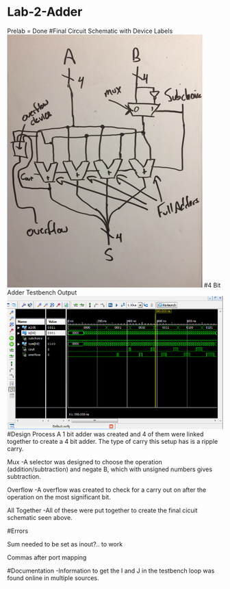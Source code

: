 Lab-2-Adder
===========

Prelab = Done
#Final Circuit Schematic with Device Labels
![Alt Text](https://github.com/RyanRedhead/Lab-2-Adder/blob/master/FinalPicture.PNG?raw=true)
#4 Bit Adder Testbench Output
![Alt Text](https://github.com/RyanRedhead/Lab-2-Adder/blob/master/lab2_4bit_testbench.PNG?raw=true)
#Design Process
A 1 bit adder was created and 4 of them were linked together to create a 4 bit adder. The type of carry this setup has is a ripple carry. 

Mux
-A selector was designed to choose the operation (addition/subtraction) and negate B, which with unsigned numbers gives subtraction.

Overflow
-A overflow was created to check for a carry out on after the operation on the most significant bit.

All Together
-All of these were put together to create the final cicuit schematic seen above.

#Errors

Sum needed to be set as inout?.. to work

Commas after port mapping

#Documentation
-Information to get the I and J in the testbench loop was found online in multiple sources.

